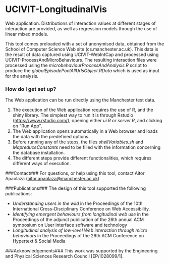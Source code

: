 # UCIVIT-LongitudinalVis #

Web application. Distributions of interaction values at different stages of interaction are provided, as well as regression models through the use of linear mixed models.

This tool comes preloaded with a set of anonymised data, obtained from the School of Computer Science Web site (cs.manchester.ac.uk). This data is the result of data captured using UCIVIT-WebIntCap and processed using UCIVIT-ProcessAndMicroBehaviours. The resulting interaction files were processed using the *microbehaviourProcessAndAnalysis.R* script to produce the *globalEpisodePoolAllUrlsObject.RData* which is used as input for the analysis.

### How do I get set up? ###

The Web application can be run directly using the Manchester test data.

1. The execution of the Web application requires the use of R, and the shiny library. The simplest way to run it is through Rstudio (https://www.rstudio.com/), opening either *ui.R* or *server.R*, and clicking on "Run App".
2. The Web application opens automatically in a Web browser and loads the data with the predefined options.
3. Before running any of the steps, the files *shellVariables.sh* and *MapreduceConstants* need to be filled with the information concerning the database installation.
4. The different steps provide different functionalities, which requires different ways of execution.

###Contact###
For questions, or help using this tool, contact Aitor Apaolaza (aitor.apaolaza@manchester.ac.uk)

###Publications###
The design of this tool supported the following publications:
* *Understanding users in the wild* in the Proceedings of the 10th International Cross-Disciplinary Conference on Web Accessibility.
* *Identifying emergent behaviours from longitudinal web use* in the Proceedings of the adjunct publication of the 26th annual ACM symposium on User interface software and technology
* *Longitudinal analysis of low-level Web interaction through micro behaviours* in the Proceedings of the 26th ACM Conference on Hypertext & Social Media

###Acknowledgements###
This work was supported by the Engineering and Physical Sciences Research Council [EP/I028099/1].